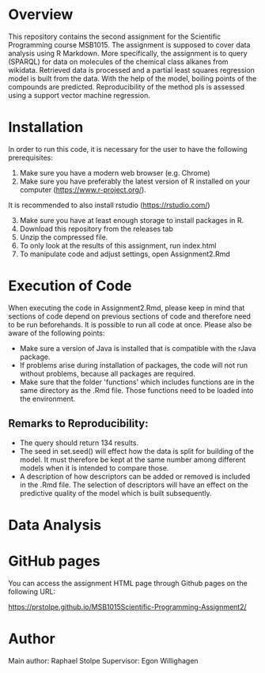 # Overview
This repository contains the second assignment for the Scientific Programming course MSB1015. The assignment is supposed to cover data analysis using R Markdown. More specifically, the assignment is to query (SPARQL) for data on molecules of the chemical class alkanes from wikidata. Retrieved data is processed and a partial least squares regression model is built from the data. With the help of the model, boiling points of the compounds are predicted. Reproducibility of the method pls is assessed using a support vector machine regression.

# Installation
In order to run this code, it is necessary for the user to have the following prerequisites:

1. Make sure you have a modern web browser (e.g. Chrome)
2. Make sure you have preferably the latest version of R installed on your computer (https://www.r-project.org/).

It is recommended to also install rstudio (https://rstudio.com/)

3. Make sure you have at least enough storage to install packages in R.
4. Download this repository from the releases tab
5. Unzip the compressed file.
6. To only look at the results of this assignment, run index.html
7. To manipulate code and adjust settings, open Assignment2.Rmd

# Execution of Code

When executing the code in Assignment2.Rmd, please keep in mind that sections of code depend on previous sections of code
and therefore need to be run beforehands. It is possible to run all code at once.
Please also be aware of the following points:
* Make sure a version of Java is installed that is compatible with the rJava package.
* If problems arise during installation of packages, the code will not run without problems, because all packages are required.
* Make sure that the folder 'functions' which includes functions are in the same directory as the .Rmd file. Those functions need to be loaded into the environment.

## Remarks to Reproducibility:

* The query should return 134 results.
* The seed in set.seed() will effect how the data is split for building of the model. It must therefore be kept at the same number among different models when it is intended to compare those.
* A description of how descriptors can be added or removed is included in the .Rmd file. The selection of descriptors will have an effect on the predictive quality of the model which is built subsequently.

# Data Analysis

# GitHub pages

You can access the assignment HTML page through Github pages on the following URL:

https://prstolpe.github.io/MSB1015Scientific-Programming-Assignment2/

# Author

Main author: Raphael Stolpe
Supervisor: Egon Willighagen
